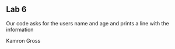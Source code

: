 ## Lab 6
Our code asks for the users name and age and prints a line with the information

Kamron Gross